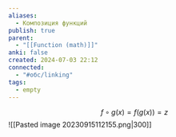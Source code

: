 ```yaml
---
aliases:
  - Композиция функций
publish: true
parent:
  - "[[Function (math)]]"
anki: false
created: 2024-07-03 22:12
connected:
  - "#обс/linking"
tags:
  - empty
---
```



$$f \circ g(x) = f(g(x)) = z$$
![[Pasted image 20230915112155.png|300]]


